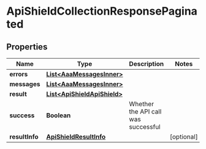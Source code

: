 

# ApiShieldCollectionResponsePaginated


## Properties

| Name | Type | Description | Notes |
|------------ | ------------- | ------------- | -------------|
|**errors** | [**List&lt;AaaMessagesInner&gt;**](AaaMessagesInner.md) |  |  |
|**messages** | [**List&lt;AaaMessagesInner&gt;**](AaaMessagesInner.md) |  |  |
|**result** | [**List&lt;ApiShieldApiShield&gt;**](ApiShieldApiShield.md) |  |  |
|**success** | **Boolean** | Whether the API call was successful |  |
|**resultInfo** | [**ApiShieldResultInfo**](ApiShieldResultInfo.md) |  |  [optional] |



